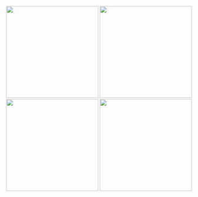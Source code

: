 




<img src="https://github.com/amishad7/firebase_project/assets/118448879/b26dddff-5b5f-4380-8bd9-1a9174043015" width="250">




<img src="https://github.com/amishad7/firebase_project/assets/118448879/77bdacf3-df3a-4cd1-8ec5-82c30fdffd85" width="250">




<img src="https://github.com/amishad7/firebase_project/assets/118448879/b6505540-98f5-4e4a-a4d7-65a1e0c079f9" width="250">
<img src="https://github.com/amishad7/firebase_project/assets/118448879/93b22254-642b-4c62-828e-1803ab8a3140" width="250">
